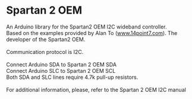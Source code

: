 # Spartan 2 OEM

An Arduino library for the Spartan2 OEM I2C wideband controller.\
Based on the examples provided by Alan To (www.14point7.com). The developer of the Spartan2 OEM.\
\
Communication protocol is I2C.\
\
Connect Arduino SDA to Spartan 2 OEM SDA\
Connect Arduino SLC to Spartan 2 OEM SCL\
Both SDA and SLC lines require 4.7k pull-up resistors.\
\
For additional information, please, refer to the Spartan 2 OEM I2C manual

